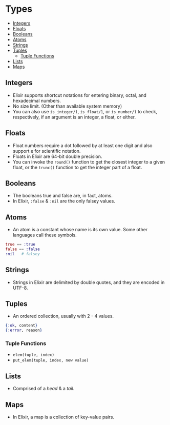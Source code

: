 # Types

<!-- TOC -->

- [Integers](#integers)
- [Floats](#floats)
- [Booleans](#booleans)
- [Atoms](#atoms)
- [Strings](#strings)
- [Tuples](#tuples)
  - [Tuple Functions](#tuple-functions)
- [Lists](#lists)
- [Maps](#maps)

<!-- /TOC -->

## Integers
- Elixir supports shortcut notations for entering binary, octal, and hexadecimal numbers.
- No size limit. (Other than available system memory)
- You can also use `is_integer/1`, `is_float/1`, or `is_number/1` to check, respectively, if an argument is an integer, a float, or either.

## Floats
- Float numbers require a dot followed by at least one digit and also support e for scientific notation.
- Floats in Elixir are 64-bit double precision.
- You can invoke the `round()` function to get the closest integer to a given float, or the `trunc()` function to get the integer part of a float.

## Booleans
- The booleans true and false are, in fact, atoms.
- In Elixir, `:false` & `:nil` are the only falsey values.

## Atoms
- An atom is a constant whose name is its own value. Some other languages call these symbols.
```elixir
true == :true
false == :false
:nil   # falsey
```

## Strings
- Strings in Elixir are delimited by double quotes, and they are encoded in UTF-8.

## Tuples
- An ordered collection, usually with 2 - 4 values.
```elixir
{:ok, content}
{:error, reason}
```
### Tuple Functions
- `elem(tuple, index)`
- `put_elem(tuple, index, new value)`

## Lists
- Comprised of a *head* & a *tail*.
<!-- - **keyword-lists** -->

## Maps
- In Elixir, a map is a collection of key-value pairs.
